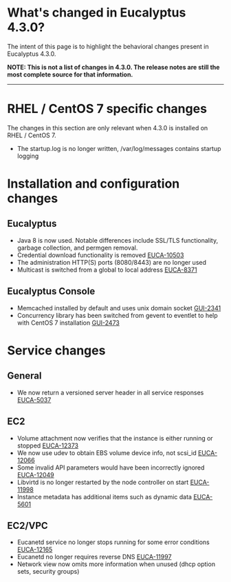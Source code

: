 # What's changed in Eucalyptus 4.3.0?

The intent of this page is to highlight the behavioral changes present in Eucalyptus 4.3.0.

**NOTE: This is not a list of changes in 4.3.0. The release notes are still the most complete source for that information.**
***
# RHEL / CentOS 7 specific changes
The changes in this section are only relevant when 4.3.0 is installed on RHEL / CentOS 7.
* The startup.log is no longer written, /var/log/messages contains startup logging

# Installation and configuration changes
## Eucalyptus
* Java 8 is now used. Notable differences include SSL/TLS functionality, garbage collection, and permgen removal.
* Credential download functionality is removed [EUCA-10503](https://eucalyptus.atlassian.net/browse/EUCA-10503)
* The administration HTTP(S) ports (8080/8443) are no longer used 
* Multicast is switched from a global to local address [EUCA-8371](https://eucalyptus.atlassian.net/browse/EUCA-8371)

## Eucalyptus Console
* Memcached installed by default and uses unix domain socket [GUI-2341](https://eucalyptus.atlassian.net/browse/GUI-2341)
* Concurrency library has been switched from gevent to eventlet to help with CentOS 7 installation [GUI-2473](https://eucalyptus.atlassian.net/browse/GUI-2473)

# Service changes
## General
* We now return a versioned server header in all service responses [EUCA-5037](https://eucalyptus.atlassian.net/browse/EUCA-5037)

## EC2
* Volume attachment now verifies that the instance is either running or stopped [EUCA-12373](https://eucalyptus.atlassian.net/browse/EUCA-12373)
* We now use udev to obtain EBS volume device info, not scsi_id [EUCA-12066](https://eucalyptus.atlassian.net/browse/EUCA-12066)
* Some invalid API parameters would have been incorrectly ignored [EUCA-12049](https://eucalyptus.atlassian.net/browse/EUCA-12049)
* Libvirtd is no longer restarted by the node controller on start [EUCA-11998](https://eucalyptus.atlassian.net/browse/EUCA-11998)
* Instance metadata has additional items such as dynamic data [EUCA-5601](https://eucalyptus.atlassian.net/browse/EUCA-5601)

## EC2/VPC
* Eucanetd service no longer stops running for some error conditions [EUCA-12165](https://eucalyptus.atlassian.net/browse/EUCA-12165)
* Eucanetd no longer requires reverse DNS [EUCA-11997](https://eucalyptus.atlassian.net/browse/EUCA-11997)
* Network view now omits more information when unused (dhcp option sets, security groups)